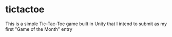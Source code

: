# tictactoe
This is a simple Tic-Tac-Toe game built in Unity that I intend to submit as my first "Game of the Month" entry
